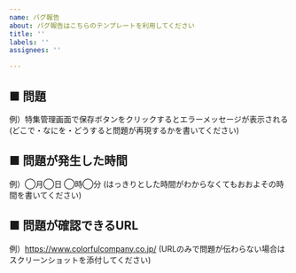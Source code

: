```yaml
---
name: バグ報告
about: バグ報告はこちらのテンプレートを利用してください
title: ''
labels: ''
assignees: ''

---
```


## ■ 問題
例）特集管理画面で保存ボタンをクリックするとエラーメッセージが表示される
(どこで・なにを・どうすると問題が再現するかを書いてください)

## ■ 問題が発生した時間
例）◯月◯日 ◯時◯分
(はっきりとした時間がわからなくてもおおよその時間を書いてください)

## ■ 問題が確認できるURL
例）https://www.colorfulcompany.co.jp/
(URLのみで問題が伝わらない場合はスクリーンショットを添付してください)
